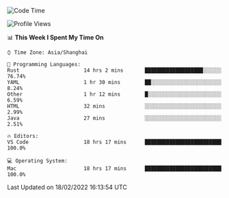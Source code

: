<!--START_SECTION:waka-->
![Code Time](http://img.shields.io/badge/Code%20Time-1%2C006%20hrs%2047%20mins-blue)

![Profile Views](http://img.shields.io/badge/Profile%20Views-31-blue)

📊 **This Week I Spent My Time On** 

```text
⌚︎ Time Zone: Asia/Shanghai

💬 Programming Languages: 
Rust                     14 hrs 2 mins       ███████████████████░░░░░░   76.74% 
YAML                     1 hr 30 mins        ██░░░░░░░░░░░░░░░░░░░░░░░   8.24% 
Other                    1 hr 12 mins        █░░░░░░░░░░░░░░░░░░░░░░░░   6.59% 
HTML                     32 mins             ░░░░░░░░░░░░░░░░░░░░░░░░░   2.99% 
Java                     27 mins             ░░░░░░░░░░░░░░░░░░░░░░░░░   2.51%

🔥 Editors: 
VS Code                  18 hrs 17 mins      █████████████████████████   100.0%

💻 Operating System: 
Mac                      18 hrs 17 mins      █████████████████████████   100.0%

```


 Last Updated on 18/02/2022 16:13:54 UTC
<!--END_SECTION:waka-->

